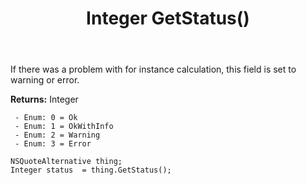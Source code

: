 ﻿---
uid: crmscript_ref_NSQuoteAlternative_GetStatus
title: Integer GetStatus()
intellisense: NSQuoteAlternative.GetStatus
keywords: NSQuoteAlternative, GetStatus
so.topic: reference
---

If there was a problem with for instance calculation, this field is set to warning or error.

**Returns:** Integer

     - Enum: 0 = Ok 
     - Enum: 1 = OkWithInfo 
     - Enum: 2 = Warning 
     - Enum: 3 = Error 

```crmscript
NSQuoteAlternative thing;
Integer status  = thing.GetStatus();
```


